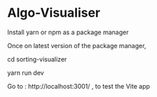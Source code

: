 # Algo-Visualiser

Install yarn or npm as a package manager

Once on latest version of the package manager,

cd sorting-visualizer

yarn run dev

Go to : http://localhost:3001/ , to test the Vite app
